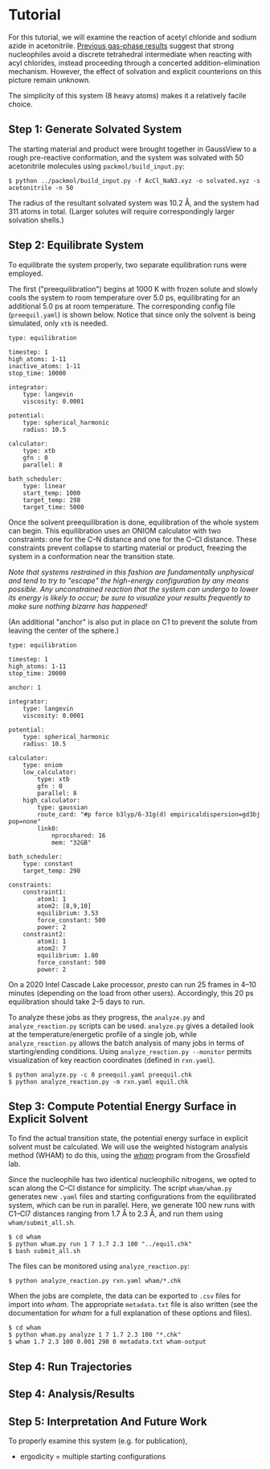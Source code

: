 # Tutorial

For this tutorial, we will examine the reaction of acetyl chloride and sodium azide in acetonitrile.
[Previous gas-phase results](https://cctk.readthedocs.io/en/latest/tutorial_05.html) suggest that strong nucleophiles avoid a discrete tetrahedral intermediate
when reacting with acyl chlorides,
instead proceeding through a concerted addition-elimination mechanism.
However, the effect of solvation and explicit counterions on this picture remain unknown.

The simplicity of this system (8 heavy atoms) makes it a relatively facile choice.

## Step 1: Generate Solvated System

The starting material and product were brought together in GaussView to a rough pre-reactive conformation, and the system was solvated with 50 acetonitrile molecules using ``packmol/build_input.py``:

```
$ python ../packmol/build_input.py -f AcCl_NaN3.xyz -o solvated.xyz -s acetonitrile -n 50
```

The radius of the resultant solvated system was 10.2 Å, and the system had 311 atoms in total. 
(Larger solutes will require correspondingly larger solvation shells.)

## Step 2: Equilibrate System

To equilibrate the system properly, two separate equilibration runs were employed.

The first ("preequilibration") begins at 1000 K with frozen solute and slowly cools the system to room temperature over 5.0 ps, equilibrating for an additional 5.0 ps at room temperature.
The corresponding config file (``preequil.yaml``) is shown below. Notice that since only the solvent is being simulated, only ``xtb`` is needed.

```
type: equilibration

timestep: 1
high_atoms: 1-11
inactive_atoms: 1-11
stop_time: 10000

integrator:
    type: langevin
    viscosity: 0.0001

potential:
    type: spherical_harmonic
    radius: 10.5

calculator:
    type: xtb
    gfn : 0
    parallel: 8

bath_scheduler:
    type: linear
    start_temp: 1000
    target_temp: 298
    target_time: 5000
```

Once the solvent preequilibration is done, equilibration of the whole system can begin.
This equilibration uses an ONIOM calculator with two constraints:
one for the C–N distance and one for the C–Cl distance. 
These constraints prevent collapse to starting material or product, freezing the system in a conformation near the transition state.


*Note that systems restrained in this fashion are fundamentally unphysical and tend to try to "escape" the high-energy configuration by any means possible.
Any unconstrained reaction that the system can undergo to lower its energy is likely to occur; 
be sure to visualize your results frequently to make sure nothing bizarre has happened!*

(An additional "anchor" is also put in place on C1 to prevent the solute from leaving the center of the sphere.)

```
type: equilibration

timestep: 1
high_atoms: 1-11
stop_time: 20000

anchor: 1

integrator:
    type: langevin
    viscosity: 0.0001

potential:
    type: spherical_harmonic
    radius: 10.5

calculator:
    type: oniom
    low_calculator:
        type: xtb
        gfn : 0
        parallel: 8
    high_calculator:
        type: gaussian
        route_card: "#p force b3lyp/6-31g(d) empiricaldispersion=gd3bj pop=none"
        link0:
            nprocshared: 16
            mem: "32GB"

bath_scheduler:
    type: constant
    target_temp: 298

constraints:
    constraint1:
        atom1: 1
        atom2: [8,9,10]
        equilibrium: 3.53
        force_constant: 500
        power: 2
    constraint2:
        atom1: 1
        atom2: 7
        equilibrium: 1.80
        force_constant: 500
        power: 2
``` 

On a 2020 Intel Cascade Lake processor, *presto* can run 25 frames in 4–10 minutes (depending on the load from other users). 
Accordingly, this 20 ps equilibration should take 2–5 days to run.

To analyze these jobs as they progress, the ``analyze.py`` and ``analyze_reaction.py`` scripts can be used.
``analyze.py`` gives a detailed look at the temperature/energetic profile of a single job, 
while ``analyze_reaction.py`` allows the batch analysis of many jobs in terms of starting/ending conditions.
Using ``analyze_reaction.py --monitor`` permits visualization of key reaction coordinates (defined in ``rxn.yaml``).

```
$ python analyze.py -c 0 preequil.yaml preequil.chk
$ python analyze_reaction.py -m rxn.yaml equil.chk
```

## Step 3: Compute Potential Energy Surface in Explicit Solvent

To find the actual transition state, the potential energy surface in explicit solvent must be calculated.
We will use the weighted histogram analysis method (WHAM) to do this, 
using the [*wham*](http://membrane.urmc.rochester.edu/?page_id=126) program from the Grossfield lab.

Since the nucleophile has two identical nucleophilic nitrogens, we opted to scan along the C–Cl distance for simplicity.
The script ``wham/wham.py`` generates new ``.yaml`` files and starting configurations from the equilibrated system, which can be run in parallel.
Here, we generate 100 new runs with C1–Cl7 distances ranging from 1.7 Å to 2.3 Å, and run them using ``wham/submit_all.sh``.

```
$ cd wham
$ python wham.py run 1 7 1.7 2.3 100 "../equil.chk"
$ bash submit_all.sh
```

The files can be monitored using ``analyze_reaction.py``:

```
$ python analyze_reaction.py rxn.yaml wham/*.chk
```

When the jobs are complete, the data can be exported to ``.csv`` files for import into *wham*. 
The appropriate ``metadata.txt`` file is also written (see the documentation for *wham* for a full explanation of these options and files).

```
$ cd wham
$ python wham.py analyze 1 7 1.7 2.3 100 "*.chk"
$ wham 1.7 2.3 100 0.001 298 0 metadata.txt wham-output
```

## Step 4: Run Trajectories

## Step 4: Analysis/Results

## Step 5: Interpretation And Future Work

To properly examine this system (e.g. for publication), 
- ergodicity = multiple starting configurations
